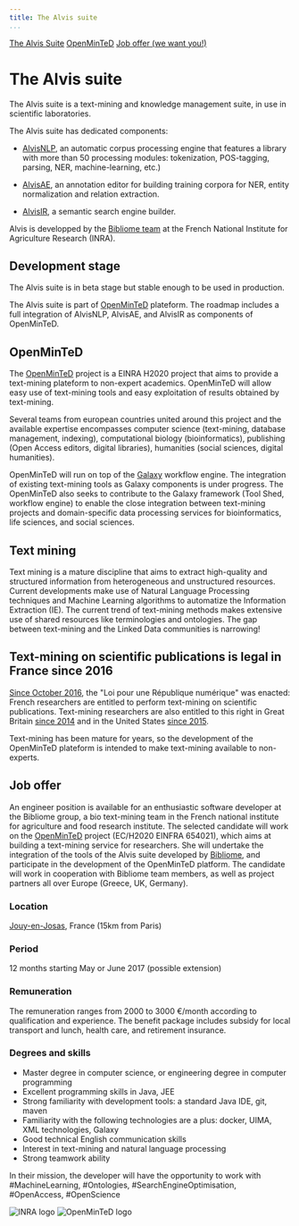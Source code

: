 ```yaml
---
title: The Alvis suite
...
```




[The Alvis Suite](#the-alvis-suite) [OpenMinTeD](#openminted) [Job offer (we want you!)](#job-offer)

<!--
pointeurs propres vers les répos
et démos

jolis screenshots de AlvisX 

logo bibliome
logo INRA
logo openminted
logo Alvis
-->


# The Alvis suite

The Alvis suite is a text-mining and knowledge management suite, in use in scientific laboratories.

The Alvis suite has dedicated components:

- [AlvisNLP](https://github.com/bibliome/alvisnlp), an automatic corpus processing engine that features a library with more than 50 processing modules: tokenization, POS-tagging, parsing, NER, machine-learning, etc.)

- [AlvisAE](https://github.com/bibliome/alvisae), an annotation editor for building training corpora for NER, entity normalization and relation extraction.

- [AlvisIR](https://github.com/bibliome/alvisae), a semantic search engine builder.

Alvis is developped by the [Bibliome team](http://maiage.jouy.inra.fr/?q=fr/bibliome/) at the French National Institute for Agriculture Research (INRA).

## Development stage

The Alvis suite is in beta stage but stable enough to be used in production.

The Alvis suite is part of [OpenMinTeD](https://openminted.eu) plateform. The roadmap includes a full integration of AlvisNLP, AlvisAE, and AlvisIR as components of OpenMinTeD.


## OpenMinTeD

The [OpenMinTeD](https://openminted.eu) project is a EINRA H2020 project that aims to provide a text-mining plateform to non-expert academics.
OpenMinTeD will allow easy use of text-mining tools and easy exploitation of results obtained by text-mining.

Several teams from european countries united around this project and the available expertise encompasses computer science (text-mining, database management, indexing), computational biology (bioinformatics), publishing (Open Access editors, digital libraries), humanities (social sciences, digital humanities).

OpenMinTeD will run on top of the [Galaxy](http://galaxyproject.org/) workflow engine. The integration of existing text-mining tools as Galaxy components is under progress.
The OpenMinTeD also seeks to contribute to the Galaxy framework (Tool Shed, workflow engine) to enable the close integration between text-mining projects and domain-specific data processing services for bioinformatics, life sciences, and social sciences.


## Text mining

Text mining is a mature discipline that aims to extract high-quality and structured information from heterogeneous and unstructured resources. Current developments make use of Natural Language Processing techniques and Machine Learning algorithms to automatize the Information Extraction (IE).
The current trend of text-mining methods makes extensive use of shared resources like terminologies and ontologies.
The gap between text-mining and the Linked Data communities is narrowing!


## Text-mining on scientific publications is legal in France since 2016

[Since October 2016](https://via.hypothes.is/http://www.enseignementsup-recherche.gouv.fr/cid107077/les-chercheurs-francais-pourront-desormais-pratiquer-pleinement-la-fouille-de-texte-et-de-donnees.html), the "Loi pour une République numérique" was enacted: French researchers are entitled to perform text-mining on scientific publications.
Text-mining researchers are also entitled to this right in Great Britain [since 2014](https://scinfolex.com/2014/04/01/le-royaume-uni-sanctuarise-les-pratiques-de-data-mining-par-le-biais-dune-exception-au-droit-dauteur/) and in the United States [since 2015](https://scinfolex.com/2015/10/21/comment-laffaire-google-books-se-termine-en-victoire-pour-le-text-mining/).

Text-mining has been mature for years, so the development of the OpenMinTeD plateform is intended to make text-mining available to non-experts.

<!-- and bridge the gap between what is considered possible and one researcher can actually in her daily activity achieve. -->

<!--


Recherche d'un dev :

- Java : il y a du code Java
- du design (légèrement mais être futé est attendu), au dev (fusion de deux suites), intégration au niveau de la plateforme OpenMinTeD (Galaxy), un petit peu de production
- objectif qualité : tests, intégration continue

Deux missions :
- intégrer AlvisAE et AlvisNLP
- intégrer la suite Alvis à la plateforme OpenMinTeD (basée sur le moteur de workflows Galaxy)

Proximité (discussions, séminaires, éventuellement contribution à) : Text Mining, Workflows, Machine Learning, promotion de l'Open Access en sciences
-->

## Job offer

An engineer position is available for an enthusiastic software developer at the Bibliome group, a bio text-mining team in the French national institute for agriculture and food research institute. The selected candidate will work on the [OpenMinTeD](https://openminted.eu) project (EC/H2020 EINFRA 654021), which aims at building a text-mining service for researchers. She will undertake the integration of the tools of the Alvis suite developed by [Bibliome](http://maiage.jouy.inra.fr/?q=fr/bibliome/), and participate in the development of the OpenMinTeD platform. The candidate will work in cooperation with Bibliome team members, as well as project partners all over Europe (Greece, UK, Germany).
 
### Location

[Jouy-en-Josas](http://www.openstreetmap.org/search?query=jouy%20en%20josas%20Domaine%20de%20Vilvert), France (15km from Paris)

 
### Period

12 months starting May or June 2017 (possible extension)

 
### Remuneration

The remuneration ranges from 2000 to 3000 €/month according to qualification and experience. The benefit package includes subsidy for local transport and lunch, health care, and retirement insurance.

 
### Degrees and skills

- Master degree in computer science, or engineering degree in computer programming
- Excellent programming skills in Java, JEE
- Strong familiarity with development tools:  a standard Java IDE, git, maven
- Familiarity with the following technologies are a plus: docker, UIMA, XML technologies, Galaxy
- Good technical English communication skills
- Interest in text-mining and natural language processing
- Strong teamwork ability


In their mission, the developer will have the opportunity to work with #MachineLearning, #Ontologies, #SearchEngineOptimisation, #OpenAccess, #OpenScience


![INRA logo](https://upload.wikimedia.org/wikipedia/fr/thumb/d/d4/INRA_logo.jpg/320px-INRA_logo.jpg) ![OpenMinTeD logo](http://openminted.eu/wp-content/uploads/2016/01/OpenMINTED_Tag_Color_small.png)

<script async defer src="https://hypothes.is/embed.js"></script>

